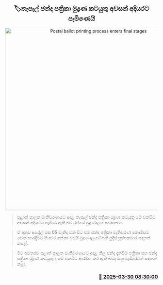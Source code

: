 <p align='center'><b><h2 align='center' title='Postal ballot printing process enters final stages'>🏷තැපැල් ඡන්ද පත්‍රිකා මුද්‍රණ කටයුතු අවසන් අදියරට පැමිණෙයි</h2></b></p>
<p align='center'><img src='https://helakuru.sgp1.cdn.digitaloceanspaces.com/esana/images/lib/postal-vote-nn-archived.jpg' width='600' alt='Postal ballot printing process enters final stages'></p>

> පළාත් පාලන මැතිවරණයට අදාළ තැපැල් ඡන්ද පත්‍රිකා මුද්‍රණ කටයුතු මේ වනවිට අවසන් අදියරට පැමිණ ඇති බව රජයේ මුද්‍රණාලය පවසනවා.

> ඒ අනුව අප්‍රේල් මස 05 වැනිදා වන විට එම ඡන්ද පත්‍රිකා මැතිවරණ කොමිසම වෙත භාරදීමට පියවර ගන්නා බවයි මුද්‍රණාලයාධිපති ප්‍රදීප් පුෂ්පකුමාර සඳහන් කළේ.

> මීට අමතරව පළාත් පාලන මැතිවරණයට අදාළ නිල ඡන්ද දැන්වීම් පත්‍රිකා සහ ඡන්ද පත්‍රිකා මුද්‍රණ කටයුතු ද මේ වනවිට ආරම්භ කර ඇති බවද ඔහු වැඩිදුරටත් සඳහන් කළා.



<h3 align='right'><a href='https://www.helakuru.lk/esana/p/108771/'>📅 2025-03-30 08:30:00</a></h3>
